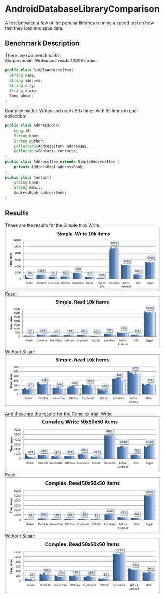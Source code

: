 # AndroidDatabaseLibraryComparison
A test between a few of the popular libraries running a speed test on how fast they load and save data.

## Benchmark Description

There are two benchmarks:  
Simple model. Writes and reads 10000 times:
```java
public class SimpleAddressItem{
  String name;
  String address;
  String city;
  String state;
  long phone;
}
```
Complex model. Writes and reads 50x times with 50 items in each collection:
```java
public class AddressBook{
    Long id;
    String name;
    String author;
    Collection<AddressItem> addresses;
    Collection<Contact> contacts;
}
public class AddressItem extends SimpleAddressItem {
    private AddressBook addressBook;
}
public class Contact{
    String name;
    String email;
    AddressBook addressBook;
}
```


## Results

These are the results for the Simple trial:
Write:
![Simple model](images/simple_write.png "Simple model")
Read:
![Simple model](images/simple_read.png "Simple model")
Without Sugar:
![Simple model](images/simple_read_no_sg.png "Simple model")

And these are the results for the Complex trial:
Write:
![Complex model](images/complex_write.png "Complex model")
Read:
![Complex model](images/complex_read.png "Complex model")
Without Sugar:
![Complex model](images/complex_read_no_sg.png "Complex model")